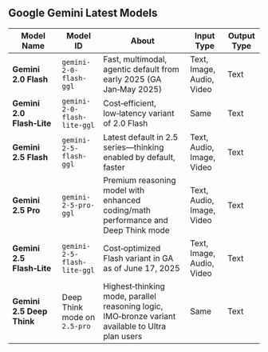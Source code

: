## Google Gemini Latest Models

| Model Name              | Model ID                  | About                                                          | Input Type                   | Output Type       |
|-------------------------|---------------------------|----------------------------------------------------------------|------------------------------|-------------------|
| **Gemini 2.0 Flash**    | `gemini-2-0-flash-ggl`        | Fast, multimodal, agentic default from early 2025 (GA Jan‑May 2025) | Text, Image, Audio, Video    | Text              |
| **Gemini 2.0 Flash‑Lite** | `gemini-2-0-flash-lite-ggl`  | Cost‑efficient, low‑latency variant of 2.0 Flash               | Same                         | Text              |
| **Gemini 2.5 Flash**    | `gemini-2-5-flash-ggl`        | Latest default in 2.5 series—thinking enabled by default, faster | Text, Audio, Image, Video    | Text              |
| **Gemini 2.5 Pro**      | `gemini-2-5-pro-ggl`          | Premium reasoning model with enhanced coding/math performance and Deep Think mode | Text, Audio, Image, Video    | Text              |
| **Gemini 2.5 Flash‑Lite** | `gemini-2-5-flash-lite-ggl` | Cost‑optimized Flash variant in GA as of June 17, 2025 | Text, Image, Audio, Video    | Text              |
| **Gemini 2.5 Deep Think** | Deep Think mode on `2.5-pro` | Highest‑thinking mode, parallel reasoning logic, IMO‑bronze variant available to Ultra plan users | Same                         | Text              |
